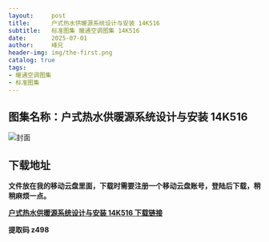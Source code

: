 ```yaml
---
layout:     post
title:      户式热水供暖源系统设计与安装 14K516
subtitle:   标准图集 暖通空调图集 14K516
date:       2025-07-01
author:     峰兄
header-img: img/the-first.png
catalog: true
tags:
- 暖通空调图集
- 标准图集
---
```

## 图集名称：户式热水供暖源系统设计与安装 14K516
![封面](https://pic1.imgdb.cn/item/6864f8b058cb8da5c8889bc5.jpg)


## 下载地址 ##
**文件放在我的移动云盘里面，下载时需要注册一个移动云盘账号，登陆后下载，稍稍麻烦一点。**  
  
[**户式热水供暖源系统设计与安装 14K516 下载链接**](https://caiyun.139.com/w/i/2nQR7uNcv0H6a)


**提取码 z498**

